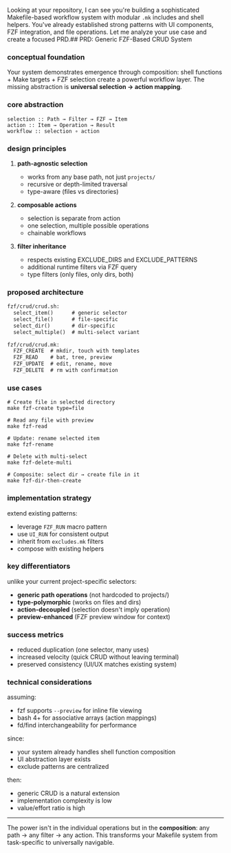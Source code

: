 Looking at your repository, I can see you're building a sophisticated Makefile-based workflow system with modular `.mk` includes and shell helpers. You've already established strong patterns with UI components, FZF integration, and file operations. Let me analyze your use case and create a focused PRD.## PRD: Generic FZF-Based CRUD System

### conceptual foundation

Your system demonstrates emergence through composition: shell functions + Make targets + FZF selection create a powerful workflow layer. The missing abstraction is **universal selection → action mapping**.

### core abstraction

```
selection :: Path → Filter → FZF → Item
action :: Item → Operation → Result
workflow :: selection ∘ action
```

### design principles

1. **path-agnostic selection**
   - works from any base path, not just `projects/`
   - recursive or depth-limited traversal
   - type-aware (files vs directories)

2. **composable actions**
   - selection is separate from action
   - one selection, multiple possible operations
   - chainable workflows

3. **filter inheritance**
   - respects existing EXCLUDE_DIRS and EXCLUDE_PATTERNS
   - additional runtime filters via FZF query
   - type filters (only files, only dirs, both)

### proposed architecture

```Markdown
fzf/crud/crud.sh:
  select_item()      # generic selector
  select_file()      # file-specific
  select_dir()       # dir-specific
  select_multiple()  # multi-select variant

fzf/crud/crud.mk:
  FZF_CREATE  # mkdir, touch with templates
  FZF_READ    # bat, tree, preview
  FZF_UPDATE  # edit, rename, move
  FZF_DELETE  # rm with confirmation
```

### use cases

```make
# Create file in selected directory
make fzf-create type=file

# Read any file with preview
make fzf-read

# Update: rename selected item
make fzf-rename

# Delete with multi-select
make fzf-delete-multi

# Composite: select dir → create file in it
make fzf-dir-then-create
```

### implementation strategy

extend existing patterns:
- leverage `FZF_RUN` macro pattern
- use `UI_RUN` for consistent output
- inherit from `excludes.mk` filters
- compose with existing helpers

### key differentiators

unlike your current project-specific selectors:
- **generic path operations** (not hardcoded to projects/)
- **type-polymorphic** (works on files and dirs)
- **action-decoupled** (selection doesn't imply operation)
- **preview-enhanced** (FZF preview window for context)

### success metrics

- reduced duplication (one selector, many uses)
- increased velocity (quick CRUD without leaving terminal)
- preserved consistency (UI/UX matches existing system)

### technical considerations

assuming:
- fzf supports `--preview` for inline file viewing
- bash 4+ for associative arrays (action mappings)
- fd/find interchangeability for performance

since:
- your system already handles shell function composition
- UI abstraction layer exists
- exclude patterns are centralized

then:
- generic CRUD is a natural extension
- implementation complexity is low
- value/effort ratio is high

---

The power isn't in the individual operations but in the **composition**: any path → any filter → any action. This transforms your Makefile system from task-specific to universally navigable.
